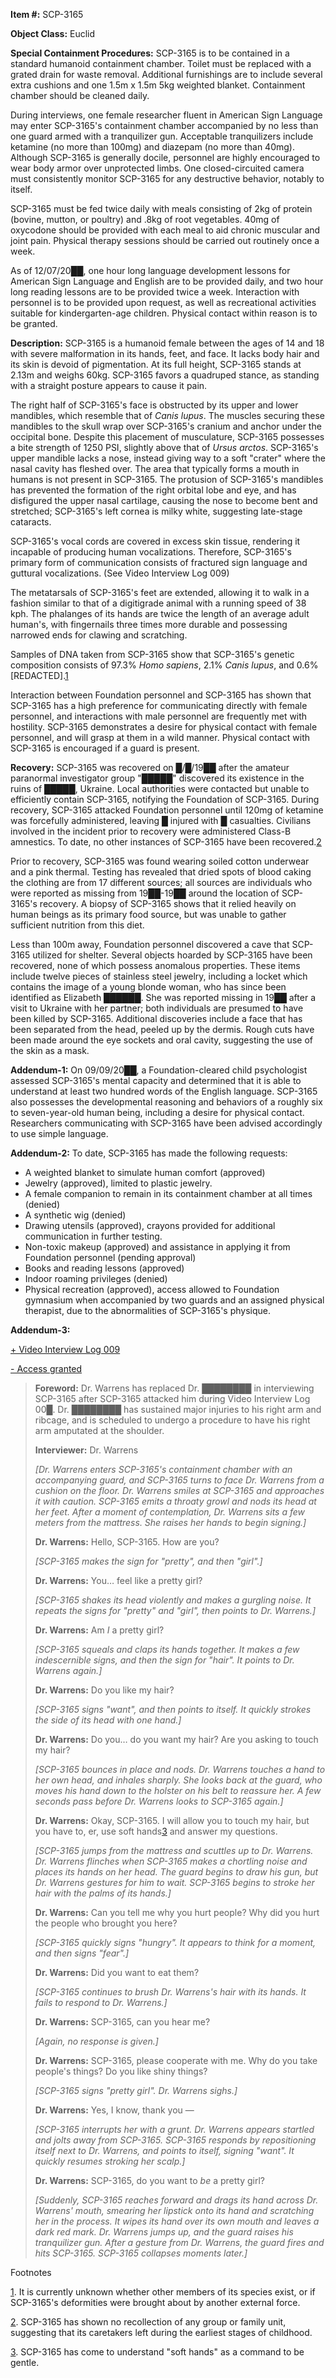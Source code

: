 **Item #:** SCP-3165

**Object Class:** Euclid

**Special Containment Procedures:** SCP-3165 is to be contained in a standard humanoid containment chamber. Toilet must be replaced with a grated drain for waste removal. Additional furnishings are to include several extra cushions and one 1.5m x 1.5m 5kg weighted blanket. Containment chamber should be cleaned daily.

During interviews, one female researcher fluent in American Sign Language may enter SCP-3165's containment chamber accompanied by no less than one guard armed with a tranquilizer gun. Acceptable tranquilizers include ketamine (no more than 100mg) and diazepam (no more than 40mg). Although SCP-3165 is generally docile, personnel are highly encouraged to wear body armor over unprotected limbs. One closed-circuited camera must consistently monitor SCP-3165 for any destructive behavior, notably to itself.

SCP-3165 must be fed twice daily with meals consisting of 2kg of protein (bovine, mutton, or poultry) and .8kg of root vegetables. 40mg of oxycodone should be provided with each meal to aid chronic muscular and joint pain. Physical therapy sessions should be carried out routinely once a week.

As of 12/07/20██, one hour long language development lessons for American Sign Language and English are to be provided daily, and two hour long reading lessons are to be provided twice a week. Interaction with personnel is to be provided upon request, as well as recreational activities suitable for kindergarten-age children. Physical contact within reason is to be granted.

**Description:** SCP-3165 is a humanoid female between the ages of 14 and 18 with severe malformation in its hands, feet, and face. It lacks body hair and its skin is devoid of pigmentation. At its full height, SCP-3165 stands at 2.13m and weighs 60kg. SCP-3165 favors a quadruped stance, as standing with a straight posture appears to cause it pain.

The right half of SCP-3165's face is obstructed by its upper and lower mandibles, which resemble that of _Canis lupus_. The muscles securing these mandibles to the skull wrap over SCP-3165's cranium and anchor under the occipital bone. Despite this placement of musculature, SCP-3165 possesses a bite strength of 1250 PSI, slightly above that of _Ursus arctos_. SCP-3165's upper mandible lacks a nose, instead giving way to a soft "crater" where the nasal cavity has fleshed over. The area that typically forms a mouth in humans is not present in SCP-3165. The protusion of SCP-3165's mandibles has prevented the formation of the right orbital lobe and eye, and has disfigured the upper nasal cartilage, causing the nose to become bent and stretched; SCP-3165's left cornea is milky white, suggesting late-stage cataracts.

SCP-3165's vocal cords are covered in excess skin tissue, rendering it incapable of producing human vocalizations. Therefore, SCP-3165's primary form of communication consists of fractured sign language and guttural vocalizations. (See Video Interview Log 009)

The metatarsals of SCP-3165's feet are extended, allowing it to walk in a fashion similar to that of a digitigrade animal with a running speed of 38 kph. The phalanges of its hands are twice the length of an average adult human's, with fingernails three times more durable and possessing narrowed ends for clawing and scratching.

Samples of DNA taken from SCP-3165 show that SCP-3165's genetic composition consists of 97.3% _Homo sapiens_, 2.1% _Canis lupus_, and 0.6% \[REDACTED\].[1](javascript:;)

Interaction between Foundation personnel and SCP-3165 has shown that SCP-3165 has a high preference for communicating directly with female personnel, and interactions with male personnel are frequently met with hostility. SCP-3165 demonstrates a desire for physical contact with female personnel, and will grasp at them in a wild manner. Physical contact with SCP-3165 is encouraged if a guard is present.

**Recovery:** SCP-3165 was recovered on █/█/19██ after the amateur paranormal investigator group "█████" discovered its existence in the ruins of █████, Ukraine. Local authorities were contacted but unable to efficiently contain SCP-3165, notifying the Foundation of SCP-3165. During recovery, SCP-3165 attacked Foundation personnel until 120mg of ketamine was forcefully administered, leaving █ injured with █ casualties. Civilians involved in the incident prior to recovery were administered Class-B amnestics. To date, no other instances of SCP-3165 have been recovered.[2](javascript:;)

Prior to recovery, SCP-3165 was found wearing soiled cotton underwear and a pink thermal. Testing has revealed that dried spots of blood caking the clothing are from 17 different sources; all sources are individuals who were reported as missing from 19██-19██ around the location of SCP-3165's recovery. A biopsy of SCP-3165 shows that it relied heavily on human beings as its primary food source, but was unable to gather sufficient nutrition from this diet.

Less than 100m away, Foundation personnel discovered a cave that SCP-3165 utilized for shelter. Several objects hoarded by SCP-3165 have been recovered, none of which possess anomalous properties. These items include twelve pieces of stainless steel jewelry, including a locket which contains the image of a young blonde woman, who has since been identified as Elizabeth ██████. She was reported missing in 19██ after a visit to Ukraine with her partner; both individuals are presumed to have been killed by SCP-3165. Additional discoveries include a face that has been separated from the head, peeled up by the dermis. Rough cuts have been made around the eye sockets and oral cavity, suggesting the use of the skin as a mask.

**Addendum-1:** On 09/09/20██, a Foundation-cleared child psychologist assessed SCP-3165's mental capacity and determined that it is able to understand at least two hundred words of the English language. SCP-3165 also possesses the developmental reasoning and behaviors of a roughly six to seven-year-old human being, including a desire for physical contact. Researchers communicating with SCP-3165 have been advised accordingly to use simple language.

**Addendum-2:** To date, SCP-3165 has made the following requests:

*   A weighted blanket to simulate human comfort (approved)
*   Jewelry (approved), limited to plastic jewelry.
*   A female companion to remain in its containment chamber at all times (denied)
*   A synthetic wig (denied)
*   Drawing utensils (approved), crayons provided for additional communication in further testing.
*   Non-toxic makeup (approved) and assistance in applying it from Foundation personnel (pending approval)
*   Books and reading lessons (approved)
*   Indoor roaming privileges (denied)
*   Physical recreation (approved), access allowed to Foundation gymnasium when accompanied by two guards and an assigned physical therapist, due to the abnormalities of SCP-3165's physique.

**Addendum-3:**

[+ Video Interview Log 009](javascript:;)

[\- Access granted](javascript:;)

> **Foreword:** Dr. Warrens has replaced Dr. ████████ in interviewing SCP-3165 after SCP-3165 attacked him during Video Interview Log 00█. Dr. ████████ has sustained major injuries to his right arm and ribcage, and is scheduled to undergo a procedure to have his right arm amputated at the shoulder.
> 
> **Interviewer:** Dr. Warrens
> 
> **<Begin Log>**
> 
> _\[Dr. Warrens enters SCP-3165's containment chamber with an accompanying guard, and SCP-3165 turns to face Dr. Warrens from a cushion on the floor. Dr. Warrens smiles at SCP-3165 and approaches it with caution. SCP-3165 emits a throaty growl and nods its head at her feet. After a moment of contemplation, Dr. Warrens sits a few meters from the mattress. She raises her hands to begin signing.\]_
> 
> **Dr. Warrens:** Hello, SCP-3165. How are you?
> 
> _\[SCP-3165 makes the sign for "pretty", and then "girl".\]_
> 
> **Dr. Warrens:** You… feel like a pretty girl?
> 
> _\[SCP-3165 shakes its head violently and makes a gurgling noise. It repeats the signs for "pretty" and "girl", then points to Dr. Warrens.\]_
> 
> **Dr. Warrens:** Am _I_ a pretty girl?
> 
> _\[SCP-3165 squeals and claps its hands together. It makes a few indescernible signs, and then the sign for "hair". It points to Dr. Warrens again.\]_
> 
> **Dr. Warrens:** Do you like my hair?
> 
> _\[SCP-3165 signs "want", and then points to itself. It quickly strokes the side of its head with one hand.\]_
> 
> **Dr. Warrens:** Do you… do you want my hair? Are you asking to touch my hair?
> 
> _\[SCP-3165 bounces in place and nods. Dr. Warrens touches a hand to her own head, and inhales sharply. She looks back at the guard, who moves his hand down to the holster on his belt to reassure her. A few seconds pass before Dr. Warrens looks to SCP-3165 again.\]_
> 
> **Dr. Warrens:** Okay, SCP-3165. I will allow you to touch my hair, but you have to, er, use soft hands[3](javascript:;) and answer my questions.
> 
> _\[SCP-3165 jumps from the mattress and scuttles up to Dr. Warrens. Dr. Warrens flinches when SCP-3165 makes a chortling noise and places its hands on her head. The guard begins to draw his gun, but Dr. Warrens gestures for him to wait. SCP-3165 begins to stroke her hair with the palms of its hands.\]_
> 
> **Dr. Warrens:** Can you tell me why you hurt people? Why did you hurt the people who brought you here?
> 
> _\[SCP-3165 quickly signs "hungry". It appears to think for a moment, and then signs "fear".\]_
> 
> **Dr. Warrens:** Did you want to eat them?
> 
> _\[SCP-3165 continues to brush Dr. Warrens's hair with its hands. It fails to respond to Dr. Warrens.\]_
> 
> **Dr. Warrens:** SCP-3165, can you hear me?
> 
> _\[Again, no response is given.\]_
> 
> **Dr. Warrens:** SCP-3165, please cooperate with me. Why do you take people's things? Do you like shiny things?
> 
> _\[SCP-3165 signs "pretty girl". Dr. Warrens sighs.\]_
> 
> **Dr. Warrens:** Yes, I know, thank you —
> 
> _\[SCP-3165 interrupts her with a grunt. Dr. Warrens appears startled and jolts away from SCP-3165. SCP-3165 responds by repositioning itself next to Dr. Warrens, and points to itself, signing "want". It quickly resumes stroking her scalp.\]_
> 
> **Dr. Warrens:** SCP-3165, do you want to _be_ a pretty girl?
> 
> _\[Suddenly, SCP-3165 reaches forward and drags its hand across Dr. Warrens' mouth, smearing her lipstick onto its hand and scratching her in the process. It wipes its hand over its own mouth and leaves a dark red mark. Dr. Warrens jumps up, and the guard raises his tranquilizer gun. After a gesture from Dr. Warrens, the guard fires and hits SCP-3165. SCP-3165 collapses moments later.\]_
> 
> <End Log>

Footnotes

[1](javascript:;). It is currently unknown whether other members of its species exist, or if SCP-3165's deformities were brought about by another external force.

[2](javascript:;). SCP-3165 has shown no recollection of any group or family unit, suggesting that its caretakers left during the earliest stages of childhood.

[3](javascript:;). SCP-3165 has come to understand "soft hands" as a command to be gentle.